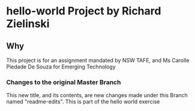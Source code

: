 # hello-world Project by Richard Zielinski
## Why
This project is for an assignment mandated by NSW TAFE, and Ms Carolle Piedade De Souza for Emerging Technology

### Changes to the original Master Branch
This new title, and its contents, are new changes made under this Branch named "readme-edits".  This is part of the hello world exercise
